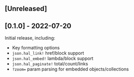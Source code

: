 ## [Unreleased]

## [0.1.0] - 2022-07-20

Initial release, including:

- Key formatting options
- `json.hal_link!` href/block support
- `json.hal_embed!` lambda/block support
- `json.hal_paginate!` total/count/links
- `?zoom=` param parsing for embedded objects/collections
